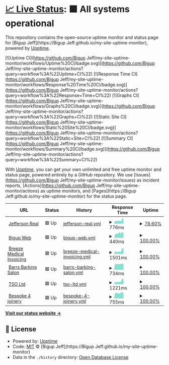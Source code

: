 # [📈 Live Status](https://BigupJeff.github.io/my-site-uptime-monitor): <!--live status--> **🟩 All systems operational**

This repository contains the open-source uptime monitor and status page for [Bigup Jeff](https://Bigup Jeff.github.io/my-site-uptime-monitor), powered by [Upptime](https://github.com/upptime/upptime).

[![Uptime CI](https://github.com/Bigup Jeff/my-site-uptime-monitor/workflows/Uptime%20CI/badge.svg)](https://github.com/Bigup Jeff/my-site-uptime-monitor/actions?query=workflow%3A%22Uptime+CI%22)
[![Response Time CI](https://github.com/Bigup Jeff/my-site-uptime-monitor/workflows/Response%20Time%20CI/badge.svg)](https://github.com/Bigup Jeff/my-site-uptime-monitor/actions?query=workflow%3A%22Response+Time+CI%22)
[![Graphs CI](https://github.com/Bigup Jeff/my-site-uptime-monitor/workflows/Graphs%20CI/badge.svg)](https://github.com/Bigup Jeff/my-site-uptime-monitor/actions?query=workflow%3A%22Graphs+CI%22)
[![Static Site CI](https://github.com/Bigup Jeff/my-site-uptime-monitor/workflows/Static%20Site%20CI/badge.svg)](https://github.com/Bigup Jeff/my-site-uptime-monitor/actions?query=workflow%3A%22Static+Site+CI%22)
[![Summary CI](https://github.com/Bigup Jeff/my-site-uptime-monitor/workflows/Summary%20CI/badge.svg)](https://github.com/Bigup Jeff/my-site-uptime-monitor/actions?query=workflow%3A%22Summary+CI%22)

With [Upptime](https://upptime.js.org), you can get your own unlimited and free uptime monitor and status page, powered entirely by a GitHub repository. We use [Issues](https://github.com/Bigup Jeff/my-site-uptime-monitor/issues) as incident reports, [Actions](https://github.com/Bigup Jeff/my-site-uptime-monitor/actions) as uptime monitors, and [Pages](https://Bigup Jeff.github.io/my-site-uptime-monitor) for the status page.

<!--start: status pages-->
<!-- This summary is generated by Upptime (https://github.com/upptime/upptime) -->
<!-- Do not edit this manually, your changes will be overwritten -->
<!-- prettier-ignore -->
| URL | Status | History | Response Time | Uptime |
| --- | ------ | ------- | ------------- | ------ |
| <img alt="" src="https://icons.duckduckgo.com/ip3/jeffersonreal.uk.ico" height="13"> [Jefferson Real](https://jeffersonreal.uk) | 🟩 Up | [jefferson-real.yml](https://github.com/bigupjeff/my-site-uptime-monitor/commits/HEAD/history/jefferson-real.yml) | <details><summary><img alt="Response time graph" src="./graphs/jefferson-real/response-time-week.png" height="20"> 776ms</summary><br><a href="https://bigupjeff.github.io/my-site-uptime-monitor/history/jefferson-real"><img alt="Response time 1107" src="https://img.shields.io/endpoint?url=https%3A%2F%2Fraw.githubusercontent.com%2Fbigupjeff%2Fmy-site-uptime-monitor%2FHEAD%2Fapi%2Fjefferson-real%2Fresponse-time.json"></a><br><a href="https://bigupjeff.github.io/my-site-uptime-monitor/history/jefferson-real"><img alt="24-hour response time 1112" src="https://img.shields.io/endpoint?url=https%3A%2F%2Fraw.githubusercontent.com%2Fbigupjeff%2Fmy-site-uptime-monitor%2FHEAD%2Fapi%2Fjefferson-real%2Fresponse-time-day.json"></a><br><a href="https://bigupjeff.github.io/my-site-uptime-monitor/history/jefferson-real"><img alt="7-day response time 776" src="https://img.shields.io/endpoint?url=https%3A%2F%2Fraw.githubusercontent.com%2Fbigupjeff%2Fmy-site-uptime-monitor%2FHEAD%2Fapi%2Fjefferson-real%2Fresponse-time-week.json"></a><br><a href="https://bigupjeff.github.io/my-site-uptime-monitor/history/jefferson-real"><img alt="30-day response time 925" src="https://img.shields.io/endpoint?url=https%3A%2F%2Fraw.githubusercontent.com%2Fbigupjeff%2Fmy-site-uptime-monitor%2FHEAD%2Fapi%2Fjefferson-real%2Fresponse-time-month.json"></a><br><a href="https://bigupjeff.github.io/my-site-uptime-monitor/history/jefferson-real"><img alt="1-year response time 1121" src="https://img.shields.io/endpoint?url=https%3A%2F%2Fraw.githubusercontent.com%2Fbigupjeff%2Fmy-site-uptime-monitor%2FHEAD%2Fapi%2Fjefferson-real%2Fresponse-time-year.json"></a></details> | <details><summary><a href="https://bigupjeff.github.io/my-site-uptime-monitor/history/jefferson-real">78.60%</a></summary><a href="https://bigupjeff.github.io/my-site-uptime-monitor/history/jefferson-real"><img alt="All-time uptime 98.10%" src="https://img.shields.io/endpoint?url=https%3A%2F%2Fraw.githubusercontent.com%2Fbigupjeff%2Fmy-site-uptime-monitor%2FHEAD%2Fapi%2Fjefferson-real%2Fuptime.json"></a><br><a href="https://bigupjeff.github.io/my-site-uptime-monitor/history/jefferson-real"><img alt="24-hour uptime 51.25%" src="https://img.shields.io/endpoint?url=https%3A%2F%2Fraw.githubusercontent.com%2Fbigupjeff%2Fmy-site-uptime-monitor%2FHEAD%2Fapi%2Fjefferson-real%2Fuptime-day.json"></a><br><a href="https://bigupjeff.github.io/my-site-uptime-monitor/history/jefferson-real"><img alt="7-day uptime 78.60%" src="https://img.shields.io/endpoint?url=https%3A%2F%2Fraw.githubusercontent.com%2Fbigupjeff%2Fmy-site-uptime-monitor%2FHEAD%2Fapi%2Fjefferson-real%2Fuptime-week.json"></a><br><a href="https://bigupjeff.github.io/my-site-uptime-monitor/history/jefferson-real"><img alt="30-day uptime 85.89%" src="https://img.shields.io/endpoint?url=https%3A%2F%2Fraw.githubusercontent.com%2Fbigupjeff%2Fmy-site-uptime-monitor%2FHEAD%2Fapi%2Fjefferson-real%2Fuptime-month.json"></a><br><a href="https://bigupjeff.github.io/my-site-uptime-monitor/history/jefferson-real"><img alt="1-year uptime 97.81%" src="https://img.shields.io/endpoint?url=https%3A%2F%2Fraw.githubusercontent.com%2Fbigupjeff%2Fmy-site-uptime-monitor%2FHEAD%2Fapi%2Fjefferson-real%2Fuptime-year.json"></a></details>
| <img alt="" src="https://icons.duckduckgo.com/ip3/bigupweb.uk.ico" height="13"> [Bigup Web](https://bigupweb.uk) | 🟩 Up | [bigup-web.yml](https://github.com/bigupjeff/my-site-uptime-monitor/commits/HEAD/history/bigup-web.yml) | <details><summary><img alt="Response time graph" src="./graphs/bigup-web/response-time-week.png" height="20"> 440ms</summary><br><a href="https://bigupjeff.github.io/my-site-uptime-monitor/history/bigup-web"><img alt="Response time 600" src="https://img.shields.io/endpoint?url=https%3A%2F%2Fraw.githubusercontent.com%2Fbigupjeff%2Fmy-site-uptime-monitor%2FHEAD%2Fapi%2Fbigup-web%2Fresponse-time.json"></a><br><a href="https://bigupjeff.github.io/my-site-uptime-monitor/history/bigup-web"><img alt="24-hour response time 431" src="https://img.shields.io/endpoint?url=https%3A%2F%2Fraw.githubusercontent.com%2Fbigupjeff%2Fmy-site-uptime-monitor%2FHEAD%2Fapi%2Fbigup-web%2Fresponse-time-day.json"></a><br><a href="https://bigupjeff.github.io/my-site-uptime-monitor/history/bigup-web"><img alt="7-day response time 440" src="https://img.shields.io/endpoint?url=https%3A%2F%2Fraw.githubusercontent.com%2Fbigupjeff%2Fmy-site-uptime-monitor%2FHEAD%2Fapi%2Fbigup-web%2Fresponse-time-week.json"></a><br><a href="https://bigupjeff.github.io/my-site-uptime-monitor/history/bigup-web"><img alt="30-day response time 624" src="https://img.shields.io/endpoint?url=https%3A%2F%2Fraw.githubusercontent.com%2Fbigupjeff%2Fmy-site-uptime-monitor%2FHEAD%2Fapi%2Fbigup-web%2Fresponse-time-month.json"></a><br><a href="https://bigupjeff.github.io/my-site-uptime-monitor/history/bigup-web"><img alt="1-year response time 586" src="https://img.shields.io/endpoint?url=https%3A%2F%2Fraw.githubusercontent.com%2Fbigupjeff%2Fmy-site-uptime-monitor%2FHEAD%2Fapi%2Fbigup-web%2Fresponse-time-year.json"></a></details> | <details><summary><a href="https://bigupjeff.github.io/my-site-uptime-monitor/history/bigup-web">100.00%</a></summary><a href="https://bigupjeff.github.io/my-site-uptime-monitor/history/bigup-web"><img alt="All-time uptime 99.95%" src="https://img.shields.io/endpoint?url=https%3A%2F%2Fraw.githubusercontent.com%2Fbigupjeff%2Fmy-site-uptime-monitor%2FHEAD%2Fapi%2Fbigup-web%2Fuptime.json"></a><br><a href="https://bigupjeff.github.io/my-site-uptime-monitor/history/bigup-web"><img alt="24-hour uptime 100.00%" src="https://img.shields.io/endpoint?url=https%3A%2F%2Fraw.githubusercontent.com%2Fbigupjeff%2Fmy-site-uptime-monitor%2FHEAD%2Fapi%2Fbigup-web%2Fuptime-day.json"></a><br><a href="https://bigupjeff.github.io/my-site-uptime-monitor/history/bigup-web"><img alt="7-day uptime 100.00%" src="https://img.shields.io/endpoint?url=https%3A%2F%2Fraw.githubusercontent.com%2Fbigupjeff%2Fmy-site-uptime-monitor%2FHEAD%2Fapi%2Fbigup-web%2Fuptime-week.json"></a><br><a href="https://bigupjeff.github.io/my-site-uptime-monitor/history/bigup-web"><img alt="30-day uptime 100.00%" src="https://img.shields.io/endpoint?url=https%3A%2F%2Fraw.githubusercontent.com%2Fbigupjeff%2Fmy-site-uptime-monitor%2FHEAD%2Fapi%2Fbigup-web%2Fuptime-month.json"></a><br><a href="https://bigupjeff.github.io/my-site-uptime-monitor/history/bigup-web"><img alt="1-year uptime 99.94%" src="https://img.shields.io/endpoint?url=https%3A%2F%2Fraw.githubusercontent.com%2Fbigupjeff%2Fmy-site-uptime-monitor%2FHEAD%2Fapi%2Fbigup-web%2Fuptime-year.json"></a></details>
| <img alt="" src="https://icons.duckduckgo.com/ip3/breezemedicalinvoicing.com.ico" height="13"> [Breeze Medical Invoicing](https://breezemedicalinvoicing.com) | 🟩 Up | [breeze-medical-invoicing.yml](https://github.com/bigupjeff/my-site-uptime-monitor/commits/HEAD/history/breeze-medical-invoicing.yml) | <details><summary><img alt="Response time graph" src="./graphs/breeze-medical-invoicing/response-time-week.png" height="20"> 1501ms</summary><br><a href="https://bigupjeff.github.io/my-site-uptime-monitor/history/breeze-medical-invoicing"><img alt="Response time 2305" src="https://img.shields.io/endpoint?url=https%3A%2F%2Fraw.githubusercontent.com%2Fbigupjeff%2Fmy-site-uptime-monitor%2FHEAD%2Fapi%2Fbreeze-medical-invoicing%2Fresponse-time.json"></a><br><a href="https://bigupjeff.github.io/my-site-uptime-monitor/history/breeze-medical-invoicing"><img alt="24-hour response time 2556" src="https://img.shields.io/endpoint?url=https%3A%2F%2Fraw.githubusercontent.com%2Fbigupjeff%2Fmy-site-uptime-monitor%2FHEAD%2Fapi%2Fbreeze-medical-invoicing%2Fresponse-time-day.json"></a><br><a href="https://bigupjeff.github.io/my-site-uptime-monitor/history/breeze-medical-invoicing"><img alt="7-day response time 1501" src="https://img.shields.io/endpoint?url=https%3A%2F%2Fraw.githubusercontent.com%2Fbigupjeff%2Fmy-site-uptime-monitor%2FHEAD%2Fapi%2Fbreeze-medical-invoicing%2Fresponse-time-week.json"></a><br><a href="https://bigupjeff.github.io/my-site-uptime-monitor/history/breeze-medical-invoicing"><img alt="30-day response time 1969" src="https://img.shields.io/endpoint?url=https%3A%2F%2Fraw.githubusercontent.com%2Fbigupjeff%2Fmy-site-uptime-monitor%2FHEAD%2Fapi%2Fbreeze-medical-invoicing%2Fresponse-time-month.json"></a><br><a href="https://bigupjeff.github.io/my-site-uptime-monitor/history/breeze-medical-invoicing"><img alt="1-year response time 2297" src="https://img.shields.io/endpoint?url=https%3A%2F%2Fraw.githubusercontent.com%2Fbigupjeff%2Fmy-site-uptime-monitor%2FHEAD%2Fapi%2Fbreeze-medical-invoicing%2Fresponse-time-year.json"></a></details> | <details><summary><a href="https://bigupjeff.github.io/my-site-uptime-monitor/history/breeze-medical-invoicing">100.00%</a></summary><a href="https://bigupjeff.github.io/my-site-uptime-monitor/history/breeze-medical-invoicing"><img alt="All-time uptime 99.93%" src="https://img.shields.io/endpoint?url=https%3A%2F%2Fraw.githubusercontent.com%2Fbigupjeff%2Fmy-site-uptime-monitor%2FHEAD%2Fapi%2Fbreeze-medical-invoicing%2Fuptime.json"></a><br><a href="https://bigupjeff.github.io/my-site-uptime-monitor/history/breeze-medical-invoicing"><img alt="24-hour uptime 100.00%" src="https://img.shields.io/endpoint?url=https%3A%2F%2Fraw.githubusercontent.com%2Fbigupjeff%2Fmy-site-uptime-monitor%2FHEAD%2Fapi%2Fbreeze-medical-invoicing%2Fuptime-day.json"></a><br><a href="https://bigupjeff.github.io/my-site-uptime-monitor/history/breeze-medical-invoicing"><img alt="7-day uptime 100.00%" src="https://img.shields.io/endpoint?url=https%3A%2F%2Fraw.githubusercontent.com%2Fbigupjeff%2Fmy-site-uptime-monitor%2FHEAD%2Fapi%2Fbreeze-medical-invoicing%2Fuptime-week.json"></a><br><a href="https://bigupjeff.github.io/my-site-uptime-monitor/history/breeze-medical-invoicing"><img alt="30-day uptime 99.94%" src="https://img.shields.io/endpoint?url=https%3A%2F%2Fraw.githubusercontent.com%2Fbigupjeff%2Fmy-site-uptime-monitor%2FHEAD%2Fapi%2Fbreeze-medical-invoicing%2Fuptime-month.json"></a><br><a href="https://bigupjeff.github.io/my-site-uptime-monitor/history/breeze-medical-invoicing"><img alt="1-year uptime 99.92%" src="https://img.shields.io/endpoint?url=https%3A%2F%2Fraw.githubusercontent.com%2Fbigupjeff%2Fmy-site-uptime-monitor%2FHEAD%2Fapi%2Fbreeze-medical-invoicing%2Fuptime-year.json"></a></details>
| <img alt="" src="https://icons.duckduckgo.com/ip3/barrsbarkingsalon.co.uk.ico" height="13"> [Barrs Barking Salon](https://barrsbarkingsalon.co.uk) | 🟩 Up | [barrs-barking-salon.yml](https://github.com/bigupjeff/my-site-uptime-monitor/commits/HEAD/history/barrs-barking-salon.yml) | <details><summary><img alt="Response time graph" src="./graphs/barrs-barking-salon/response-time-week.png" height="20"> 734ms</summary><br><a href="https://bigupjeff.github.io/my-site-uptime-monitor/history/barrs-barking-salon"><img alt="Response time 1105" src="https://img.shields.io/endpoint?url=https%3A%2F%2Fraw.githubusercontent.com%2Fbigupjeff%2Fmy-site-uptime-monitor%2FHEAD%2Fapi%2Fbarrs-barking-salon%2Fresponse-time.json"></a><br><a href="https://bigupjeff.github.io/my-site-uptime-monitor/history/barrs-barking-salon"><img alt="24-hour response time 740" src="https://img.shields.io/endpoint?url=https%3A%2F%2Fraw.githubusercontent.com%2Fbigupjeff%2Fmy-site-uptime-monitor%2FHEAD%2Fapi%2Fbarrs-barking-salon%2Fresponse-time-day.json"></a><br><a href="https://bigupjeff.github.io/my-site-uptime-monitor/history/barrs-barking-salon"><img alt="7-day response time 734" src="https://img.shields.io/endpoint?url=https%3A%2F%2Fraw.githubusercontent.com%2Fbigupjeff%2Fmy-site-uptime-monitor%2FHEAD%2Fapi%2Fbarrs-barking-salon%2Fresponse-time-week.json"></a><br><a href="https://bigupjeff.github.io/my-site-uptime-monitor/history/barrs-barking-salon"><img alt="30-day response time 1227" src="https://img.shields.io/endpoint?url=https%3A%2F%2Fraw.githubusercontent.com%2Fbigupjeff%2Fmy-site-uptime-monitor%2FHEAD%2Fapi%2Fbarrs-barking-salon%2Fresponse-time-month.json"></a><br><a href="https://bigupjeff.github.io/my-site-uptime-monitor/history/barrs-barking-salon"><img alt="1-year response time 1105" src="https://img.shields.io/endpoint?url=https%3A%2F%2Fraw.githubusercontent.com%2Fbigupjeff%2Fmy-site-uptime-monitor%2FHEAD%2Fapi%2Fbarrs-barking-salon%2Fresponse-time-year.json"></a></details> | <details><summary><a href="https://bigupjeff.github.io/my-site-uptime-monitor/history/barrs-barking-salon">100.00%</a></summary><a href="https://bigupjeff.github.io/my-site-uptime-monitor/history/barrs-barking-salon"><img alt="All-time uptime 99.94%" src="https://img.shields.io/endpoint?url=https%3A%2F%2Fraw.githubusercontent.com%2Fbigupjeff%2Fmy-site-uptime-monitor%2FHEAD%2Fapi%2Fbarrs-barking-salon%2Fuptime.json"></a><br><a href="https://bigupjeff.github.io/my-site-uptime-monitor/history/barrs-barking-salon"><img alt="24-hour uptime 100.00%" src="https://img.shields.io/endpoint?url=https%3A%2F%2Fraw.githubusercontent.com%2Fbigupjeff%2Fmy-site-uptime-monitor%2FHEAD%2Fapi%2Fbarrs-barking-salon%2Fuptime-day.json"></a><br><a href="https://bigupjeff.github.io/my-site-uptime-monitor/history/barrs-barking-salon"><img alt="7-day uptime 100.00%" src="https://img.shields.io/endpoint?url=https%3A%2F%2Fraw.githubusercontent.com%2Fbigupjeff%2Fmy-site-uptime-monitor%2FHEAD%2Fapi%2Fbarrs-barking-salon%2Fuptime-week.json"></a><br><a href="https://bigupjeff.github.io/my-site-uptime-monitor/history/barrs-barking-salon"><img alt="30-day uptime 100.00%" src="https://img.shields.io/endpoint?url=https%3A%2F%2Fraw.githubusercontent.com%2Fbigupjeff%2Fmy-site-uptime-monitor%2FHEAD%2Fapi%2Fbarrs-barking-salon%2Fuptime-month.json"></a><br><a href="https://bigupjeff.github.io/my-site-uptime-monitor/history/barrs-barking-salon"><img alt="1-year uptime 99.93%" src="https://img.shields.io/endpoint?url=https%3A%2F%2Fraw.githubusercontent.com%2Fbigupjeff%2Fmy-site-uptime-monitor%2FHEAD%2Fapi%2Fbarrs-barking-salon%2Fuptime-year.json"></a></details>
| <img alt="" src="https://icons.duckduckgo.com/ip3/tso-ltd.co.uk.ico" height="13"> [TSO Ltd](https://tso-ltd.co.uk) | 🟩 Up | [tso-ltd.yml](https://github.com/bigupjeff/my-site-uptime-monitor/commits/HEAD/history/tso-ltd.yml) | <details><summary><img alt="Response time graph" src="./graphs/tso-ltd/response-time-week.png" height="20"> 1221ms</summary><br><a href="https://bigupjeff.github.io/my-site-uptime-monitor/history/tso-ltd"><img alt="Response time 1909" src="https://img.shields.io/endpoint?url=https%3A%2F%2Fraw.githubusercontent.com%2Fbigupjeff%2Fmy-site-uptime-monitor%2FHEAD%2Fapi%2Ftso-ltd%2Fresponse-time.json"></a><br><a href="https://bigupjeff.github.io/my-site-uptime-monitor/history/tso-ltd"><img alt="24-hour response time 1863" src="https://img.shields.io/endpoint?url=https%3A%2F%2Fraw.githubusercontent.com%2Fbigupjeff%2Fmy-site-uptime-monitor%2FHEAD%2Fapi%2Ftso-ltd%2Fresponse-time-day.json"></a><br><a href="https://bigupjeff.github.io/my-site-uptime-monitor/history/tso-ltd"><img alt="7-day response time 1221" src="https://img.shields.io/endpoint?url=https%3A%2F%2Fraw.githubusercontent.com%2Fbigupjeff%2Fmy-site-uptime-monitor%2FHEAD%2Fapi%2Ftso-ltd%2Fresponse-time-week.json"></a><br><a href="https://bigupjeff.github.io/my-site-uptime-monitor/history/tso-ltd"><img alt="30-day response time 1498" src="https://img.shields.io/endpoint?url=https%3A%2F%2Fraw.githubusercontent.com%2Fbigupjeff%2Fmy-site-uptime-monitor%2FHEAD%2Fapi%2Ftso-ltd%2Fresponse-time-month.json"></a><br><a href="https://bigupjeff.github.io/my-site-uptime-monitor/history/tso-ltd"><img alt="1-year response time 1889" src="https://img.shields.io/endpoint?url=https%3A%2F%2Fraw.githubusercontent.com%2Fbigupjeff%2Fmy-site-uptime-monitor%2FHEAD%2Fapi%2Ftso-ltd%2Fresponse-time-year.json"></a></details> | <details><summary><a href="https://bigupjeff.github.io/my-site-uptime-monitor/history/tso-ltd">100.00%</a></summary><a href="https://bigupjeff.github.io/my-site-uptime-monitor/history/tso-ltd"><img alt="All-time uptime 99.95%" src="https://img.shields.io/endpoint?url=https%3A%2F%2Fraw.githubusercontent.com%2Fbigupjeff%2Fmy-site-uptime-monitor%2FHEAD%2Fapi%2Ftso-ltd%2Fuptime.json"></a><br><a href="https://bigupjeff.github.io/my-site-uptime-monitor/history/tso-ltd"><img alt="24-hour uptime 100.00%" src="https://img.shields.io/endpoint?url=https%3A%2F%2Fraw.githubusercontent.com%2Fbigupjeff%2Fmy-site-uptime-monitor%2FHEAD%2Fapi%2Ftso-ltd%2Fuptime-day.json"></a><br><a href="https://bigupjeff.github.io/my-site-uptime-monitor/history/tso-ltd"><img alt="7-day uptime 100.00%" src="https://img.shields.io/endpoint?url=https%3A%2F%2Fraw.githubusercontent.com%2Fbigupjeff%2Fmy-site-uptime-monitor%2FHEAD%2Fapi%2Ftso-ltd%2Fuptime-week.json"></a><br><a href="https://bigupjeff.github.io/my-site-uptime-monitor/history/tso-ltd"><img alt="30-day uptime 100.00%" src="https://img.shields.io/endpoint?url=https%3A%2F%2Fraw.githubusercontent.com%2Fbigupjeff%2Fmy-site-uptime-monitor%2FHEAD%2Fapi%2Ftso-ltd%2Fuptime-month.json"></a><br><a href="https://bigupjeff.github.io/my-site-uptime-monitor/history/tso-ltd"><img alt="1-year uptime 99.94%" src="https://img.shields.io/endpoint?url=https%3A%2F%2Fraw.githubusercontent.com%2Fbigupjeff%2Fmy-site-uptime-monitor%2FHEAD%2Fapi%2Ftso-ltd%2Fuptime-year.json"></a></details>
| <img alt="" src="https://icons.duckduckgo.com/ip3/bespoke4joinery.co.uk.ico" height="13"> [Bespoke 4 joinery](https://bespoke4joinery.co.uk) | 🟩 Up | [bespoke-4-joinery.yml](https://github.com/bigupjeff/my-site-uptime-monitor/commits/HEAD/history/bespoke-4-joinery.yml) | <details><summary><img alt="Response time graph" src="./graphs/bespoke-4-joinery/response-time-week.png" height="20"> 755ms</summary><br><a href="https://bigupjeff.github.io/my-site-uptime-monitor/history/bespoke-4-joinery"><img alt="Response time 1028" src="https://img.shields.io/endpoint?url=https%3A%2F%2Fraw.githubusercontent.com%2Fbigupjeff%2Fmy-site-uptime-monitor%2FHEAD%2Fapi%2Fbespoke-4-joinery%2Fresponse-time.json"></a><br><a href="https://bigupjeff.github.io/my-site-uptime-monitor/history/bespoke-4-joinery"><img alt="24-hour response time 702" src="https://img.shields.io/endpoint?url=https%3A%2F%2Fraw.githubusercontent.com%2Fbigupjeff%2Fmy-site-uptime-monitor%2FHEAD%2Fapi%2Fbespoke-4-joinery%2Fresponse-time-day.json"></a><br><a href="https://bigupjeff.github.io/my-site-uptime-monitor/history/bespoke-4-joinery"><img alt="7-day response time 755" src="https://img.shields.io/endpoint?url=https%3A%2F%2Fraw.githubusercontent.com%2Fbigupjeff%2Fmy-site-uptime-monitor%2FHEAD%2Fapi%2Fbespoke-4-joinery%2Fresponse-time-week.json"></a><br><a href="https://bigupjeff.github.io/my-site-uptime-monitor/history/bespoke-4-joinery"><img alt="30-day response time 1156" src="https://img.shields.io/endpoint?url=https%3A%2F%2Fraw.githubusercontent.com%2Fbigupjeff%2Fmy-site-uptime-monitor%2FHEAD%2Fapi%2Fbespoke-4-joinery%2Fresponse-time-month.json"></a><br><a href="https://bigupjeff.github.io/my-site-uptime-monitor/history/bespoke-4-joinery"><img alt="1-year response time 1028" src="https://img.shields.io/endpoint?url=https%3A%2F%2Fraw.githubusercontent.com%2Fbigupjeff%2Fmy-site-uptime-monitor%2FHEAD%2Fapi%2Fbespoke-4-joinery%2Fresponse-time-year.json"></a></details> | <details><summary><a href="https://bigupjeff.github.io/my-site-uptime-monitor/history/bespoke-4-joinery">100.00%</a></summary><a href="https://bigupjeff.github.io/my-site-uptime-monitor/history/bespoke-4-joinery"><img alt="All-time uptime 99.97%" src="https://img.shields.io/endpoint?url=https%3A%2F%2Fraw.githubusercontent.com%2Fbigupjeff%2Fmy-site-uptime-monitor%2FHEAD%2Fapi%2Fbespoke-4-joinery%2Fuptime.json"></a><br><a href="https://bigupjeff.github.io/my-site-uptime-monitor/history/bespoke-4-joinery"><img alt="24-hour uptime 100.00%" src="https://img.shields.io/endpoint?url=https%3A%2F%2Fraw.githubusercontent.com%2Fbigupjeff%2Fmy-site-uptime-monitor%2FHEAD%2Fapi%2Fbespoke-4-joinery%2Fuptime-day.json"></a><br><a href="https://bigupjeff.github.io/my-site-uptime-monitor/history/bespoke-4-joinery"><img alt="7-day uptime 100.00%" src="https://img.shields.io/endpoint?url=https%3A%2F%2Fraw.githubusercontent.com%2Fbigupjeff%2Fmy-site-uptime-monitor%2FHEAD%2Fapi%2Fbespoke-4-joinery%2Fuptime-week.json"></a><br><a href="https://bigupjeff.github.io/my-site-uptime-monitor/history/bespoke-4-joinery"><img alt="30-day uptime 100.00%" src="https://img.shields.io/endpoint?url=https%3A%2F%2Fraw.githubusercontent.com%2Fbigupjeff%2Fmy-site-uptime-monitor%2FHEAD%2Fapi%2Fbespoke-4-joinery%2Fuptime-month.json"></a><br><a href="https://bigupjeff.github.io/my-site-uptime-monitor/history/bespoke-4-joinery"><img alt="1-year uptime 99.97%" src="https://img.shields.io/endpoint?url=https%3A%2F%2Fraw.githubusercontent.com%2Fbigupjeff%2Fmy-site-uptime-monitor%2FHEAD%2Fapi%2Fbespoke-4-joinery%2Fuptime-year.json"></a></details>

<!--end: status pages-->

[**Visit our status website →**](https://BigupJeff.github.io/my-site-uptime-monitor)

## 📄 License

- Powered by: [Upptime](https://github.com/upptime/upptime)
- Code: [MIT](./LICENSE) © [Bigup Jeff](https://Bigup Jeff.github.io/my-site-uptime-monitor)
- Data in the `./history` directory: [Open Database License](https://opendatacommons.org/licenses/odbl/1-0/)
